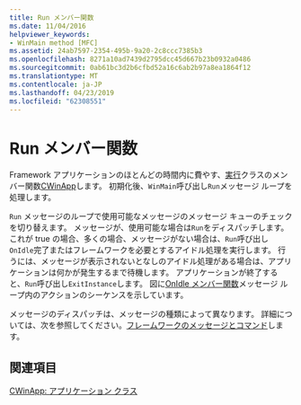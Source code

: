 ```yaml
---
title: Run メンバー関数
ms.date: 11/04/2016
helpviewer_keywords:
- WinMain method [MFC]
ms.assetid: 24ab7597-2354-495b-9a20-2c8ccc7385b3
ms.openlocfilehash: 8271a10ad7439d2795dcc45d667b23b0932a0486
ms.sourcegitcommit: 0ab61bc3d2b6cfbd52a16c6ab2b97a8ea1864f12
ms.translationtype: MT
ms.contentlocale: ja-JP
ms.lasthandoff: 04/23/2019
ms.locfileid: "62308551"
---
```

# <a name="run-member-function"></a>Run メンバー関数

Framework アプリケーションのほとんどの時間内に費やす、[実行](../mfc/reference/cwinapp-class.md#run)クラスのメンバー関数[CWinApp](../mfc/reference/cwinapp-class.md)します。 初期化後、`WinMain`呼び出し`Run`メッセージ ループを処理します。

`Run` メッセージのループで使用可能なメッセージのメッセージ キューのチェックを切り替えます。 メッセージが、使用可能な場合は`Run`をディスパッチします。 これが true の場合、多くの場合、メッセージがない場合は、`Run`呼び出し`OnIdle`完了またはフレームワークを必要とするアイドル処理を実行します。 行うには、メッセージが表示されないとなしのアイドル処理がある場合は、アプリケーションは何かが発生するまで待機します。 アプリケーションが終了すると、`Run`呼び出し`ExitInstance`します。 図に[OnIdle メンバー関数](../mfc/onidle-member-function.md)メッセージ ループ内のアクションのシーケンスを示しています。

メッセージのディスパッチは、メッセージの種類によって異なります。 詳細については、次を参照してください。[フレームワークのメッセージとコマンド](../mfc/messages-and-commands-in-the-framework.md)します。

## <a name="see-also"></a>関連項目

[CWinApp: アプリケーション クラス](../mfc/cwinapp-the-application-class.md)

